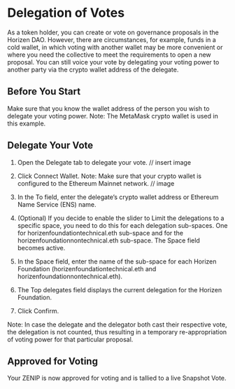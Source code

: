 # Delegation of Votes

As a token holder, you can create or vote on governance proposals in the Horizen DAO. However, there are circumstances, for example, funds in a cold wallet, in which voting with another wallet may be more convenient or where you need the collective to meet the requirements to open a new proposal. You can still voice your vote by delegating your voting power to another party via the crypto wallet address of the delegate.

## Before You Start​

Make sure that you know the wallet address of the person you wish to delegate your voting power.
Note: The MetaMask crypto wallet is used in this example.

## Delegate Your Vote

1. Open the Delegate tab to delegate your vote.
   // insert image

2. Click Connect Wallet.
   Note: Make sure that your crypto wallet is configured to the Ethereum Mainnet network.
   // image

3. In the To field, enter the delegate’s crypto wallet address or Ethereum Name Service (ENS) name.
4. (Optional) If you decide to enable the slider to Limit the delegations to a specific space, you need to do this for each delegation sub-spaces. One for horizenfoundationtechnical.eth sub-space and for the horizenfoundationnontechnical.eth sub-space. The Space field becomes active.
5. In the Space field, enter the name of the sub-space for each Horizen Foundation (horizenfoundationtechnical.eth and horizenfoundationnontechnical.eth).
6. The Top delegates field displays the current delegation for the Horizen Foundation.
7. Click Confirm.

Note: In case the delegate and the delegator both cast their respective vote, the delegation is not counted, thus resulting in a temporary re-appropriation of voting power for that particular proposal.

## Approved for Voting​

Your ZENIP is now approved for voting and is tallied to a live Snapshot Vote.
